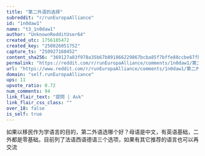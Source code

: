 ```yaml
---
title: "第二外语的选择"
subreddit: "r/runEuropaAlliance"
id: "1n0daw1"
name: "t3_1n0daw1"
author: "UnknownRedditUser64"
created_utc: 1756185472
created_key: "250826051752"
capture_ts: "250927160452"
content_sha256: "369127a83f978a35b67b891866229867bcba85f7bffe88ccbe67fb0fbd1a9656"
permalink: "https://reddit.com/r/runEuropaAlliance/comments/1n0daw1/第二外语的选择/"
url: "https://www.reddit.com/r/runEuropaAlliance/comments/1n0daw1/第二外语的选择/"
domain: "self.runEuropaAlliance"
ups: 11
upvote_ratio: 0.72
num_comments: 94
link_flair_text: "提問 | Ask"
link_flair_css_class: ""
over_18: false
is_self: true
---
```


如果以移民作为学语言的目的，第二外语选哪个好？母语是中文，有英语基础，二外都是零基础，目前列了法语西语德语三个选项，如果有其它推荐的语言也可以再交流
